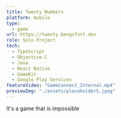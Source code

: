 ```yaml
---
title: Twenty Numbers
platform: mobile
type:
  - game
url: https://twenty.bengsfort.dev
role: Solo Project
tech:
  - TypeScript
  - Objective-C
  - Java
  - React Native
  - GameKit
  - Google Play Services
featureVideo: "GameConnect_Internal.mp4"
previewImg: "./assets/placeholder5.jpeg"
---
```


It's a game that is impossible
